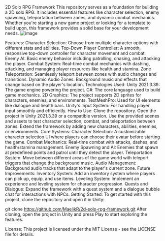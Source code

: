2D Solo RPG Framework
This repository serves as a foundation for building a 2D solo RPG. It includes essential features like character selection, enemy spawning, teleportation between zones, and dynamic combat mechanics. Whether you're starting a new game project or looking for a template to build upon, this framework provides a solid base for your development needs.
![image](https://github.com/user-attachments/assets/d2f6859c-aea4-4dce-844a-89e088a0871c)

Features:
Character Selection: Choose from multiple character options with different stats and abilities.
Top-Down Player Controller: A smooth, responsive top-down controller for character movement and combat.
Enemy AI: Basic enemy behavior including patrolling, chasing, and attacking the player.
Combat System: Real-time combat mechanics with dashing, attacking, and managing player resources like health and stamina.
Zone Teleportation: Seamlessly teleport between zones with audio changes and transitions.
Dynamic Audio Zones: Background music and effects that change based on the player's location.
Technologies Used:
Unity 2021.3.39: The game engine powering the project.
C#: The core language used to build game mechanics.
2D Graphics: The project supports 2D sprites for characters, enemies, and environments.
TextMeshPro: Used for UI elements like dialogue and health bars.
Unity's Input System: For handling player input smoothly and efficiently.
How to Use:
Clone the repository.
Open the project in Unity 2021.3.39 or a compatible version.
Use the provided scenes and assets to test character selection, combat, and teleportation between zones.
Extend the framework by adding new characters, abilities, enemies, or environments.
Core Systems:
Character Selection: A customizable character selection UI where players can choose their avatar before starting the game.
Combat Mechanics: Real-time combat with attacks, dashes, and health/stamina management.
Enemy Spawning and AI: Enemies that spawn at predefined points and patrol until they detect the player.
Teleportation System: Move between different areas of the game world with teleport triggers that change the background music.
Audio Management: Background audio tracks that adapt to the player's current zone.
Future Improvements:
Inventory System: Add an inventory system where players can pick up, equip, and use items.
Leveling System: Implement an experience and leveling system for character progression.
Quests and Dialogue: Expand the framework with a quest system and a dialogue bubble chat for interactions with NPCs.
Getting Started:
To get started with this project, clone the repository and open it in Unity:

git clone https://github.com/MaelikR/2d-solo-rpg-framework.git
After cloning, open the project in Unity and press Play to start exploring the features.

License:
This project is licensed under the MIT License - see the LICENSE file for details.

